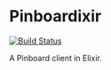# Pinboardixir

[![Build Status](https://travis-ci.org/ElaWorkshop/pinboardixir.svg?branch=master)](https://travis-ci.org/ElaWorkshop/pinboardixir)

A Pinboard client in Elixir.
